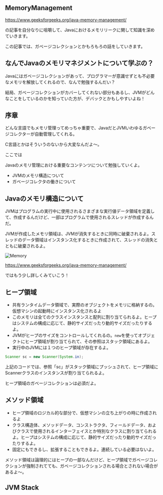 ## MemoryManagement

https://www.geeksforgeeks.org/java-memory-management/

の記事を自分なりに咀嚼して、Javaにおけるメモリリークに関して知識を深めていきます。

この記事では、ガベージコレクションとかもろもろの話をしていきます。

## なんでJavaのメモリマネジメントについて学ぶの？

Javaにはガベージコレクションがあって、プログラマーが意識せずとも不必要なメモリを解放してくれるので、なんで勉強するんだい？

結局、ガベージコレクションがカバーしてくれない部分もあるし、JVMがどんなことをしているのかを知っていた方が、デバックとかもしやすいよね！

## 序章

どんな言語でもメモリ管理ってめっちゃ重要で、JavaだとJVMいわゆるガベージコレクターが自動管理してくれる。

C言語とかはそういうのないから大変なんだよ〜。

ここでは

Javaのメモリ管理における重要なコンテンツについて勉強していくよ。

* JVMのメモリ構造について
* ガベージコレクタの働きについて

## Javaのメモリ構造について

JVMはプログラムの実行中に使用されるさまざまな実行値データ領域を定義して、作成するんだけど、一部はプログラムで使用されるスレッドが作成するんだ。

JVMが作成したメモリ領域は、JVMが消失するときに同時に破棄されるよ。スレッドのデータ領域はインスタンス化するときに作成されて、スレッドの消失とともに破棄されるよ。

![Memory](https://user-images.githubusercontent.com/105257856/204286431-1c33d8ab-a5e0-435c-9c0a-e5163d8c65f6.png)

https://www.geeksforgeeks.org/java-memory-management/

ではもう少し詳しくみていこう！

## ヒープ領域

* 共有ランタイムデータ領域で、実際のオブジェクトをメモリに格納するの。仮想マシンの起動時にインスタンス化されるよ
* このメモリは全てのクラスインスタンスと配列に割り当てられるよ。ヒープはシステムの構成に応じて、静的サイズだったり動的サイズだったりするよ。
* JVMがヒープのサイズをコントロールしてくれるの。`new`を使ってオブジェクトにヒープ領域が割り当てられて、その参照はスタック領域にあるよ。
* 実行中のJVMには１つのヒープ領域が存在するよ。

```Java
Scanner sc = new Scanner(System.in);
```

上記のコードでは、参照「sc」がスタック領域にプッシュされて、ヒープ領域にScannerクラスのインスタンスが割り当てられるよ。

ヒープ領域のガベージコレクションは必須だよ。

## メソッド領域

* ヒープ領域のロジカル的な部分で、仮想マシンの立ち上がりの時に作成されるよ
* クラス構造体、メソッドデータ、コンストラクタ、フィールドデータ、およびクラスで使用されるインターフェイスとか特別なクラスに割り当てられるよ。ヒープはシステムの構成に応じて、静的サイズだったり動的サイズだったりするよ。
* 固定にもできるし、拡張することもできるよ。連続している必要はないよ。

メソッド領域は論理的にはヒープの一部なんだけど、ヒープ領域でガベージコレクションが強制されてても、ガベージコレクションされる場合とされない場合があるよ〜。

## JVM Stack




